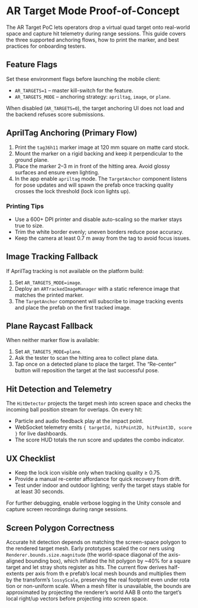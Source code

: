 # AR Target Mode Proof-of-Concept

The AR Target PoC lets operators drop a virtual quad target onto real-world space and capture hit telemetry during range sessions. This guide covers the three supported anchoring flows, how to print the marker, and best practices for onboarding testers.

## Feature Flags

Set these environment flags before launching the mobile client:

- `AR_TARGETS=1` – master kill-switch for the feature.
- `AR_TARGETS_MODE` – anchoring strategy: `apriltag`, `image`, or `plane`.

When disabled (`AR_TARGETS=0`), the target anchoring UI does not load and the backend refuses score submissions.

## AprilTag Anchoring (Primary Flow)

1. Print the `tag36h11` marker image at 120 mm square on matte card stock.
2. Mount the marker on a rigid backing and keep it perpendicular to the ground plane.
3. Place the marker 2–3 m in front of the hitting area. Avoid glossy surfaces and ensure even lighting.
4. In the app enable `apriltag` mode. The `TargetAnchor` component listens for pose updates and will spawn the prefab once tracking quality crosses the lock threshold (lock icon lights up).

### Printing Tips

- Use a 600+ DPI printer and disable auto-scaling so the marker stays true to size.
- Trim the white border evenly; uneven borders reduce pose accuracy.
- Keep the camera at least 0.7 m away from the tag to avoid focus issues.

## Image Tracking Fallback

If AprilTag tracking is not available on the platform build:

1. Set `AR_TARGETS_MODE=image`.
2. Deploy an `ARTrackedImageManager` with a static reference image that matches the printed marker.
3. The `TargetAnchor` component will subscribe to image tracking events and place the prefab on the first tracked image.

## Plane Raycast Fallback

When neither marker flow is available:

1. Set `AR_TARGETS_MODE=plane`.
2. Ask the tester to scan the hitting area to collect plane data.
3. Tap once on a detected plane to place the target. The “Re-center” button will reposition the target at the last successful pose.

## Hit Detection and Telemetry

The `HitDetector` projects the target mesh into screen space and checks the incoming ball position stream for overlaps. On every hit:

- Particle and audio feedback play at the impact point.
- WebSocket telemetry emits `{ targetId, hitPoint2D, hitPoint3D, score }` for live dashboards.
- The score HUD totals the run score and updates the combo indicator.

## UX Checklist

- Keep the lock icon visible only when tracking quality ≥ 0.75.
- Provide a manual re-center affordance for quick recovery from drift.
- Test under indoor and outdoor lighting; verify the target stays stable for at least 30 seconds.

For further debugging, enable verbose logging in the Unity console and capture screen recordings during range sessions.

## Screen Polygon Correctness

Accurate hit detection depends on matching the screen-space polygon to the rendered target mesh. Early prototypes scaled the cor
ners using `Renderer.bounds.size.magnitude` (the world-space diagonal of the axis-aligned bounding box), which inflated the hit 
polygon by ~40% for a square target and let stray shots register as hits. The current flow derives half-extents per axis from th
e prefab’s local mesh bounds and multiplies them by the transform’s `lossyScale`, preserving the real footprint even under rota
tion or non-uniform scale. When a mesh filter is unavailable, the bounds are approximated by projecting the renderer’s world AAB
B onto the target’s local right/up vectors before projecting into screen space.


